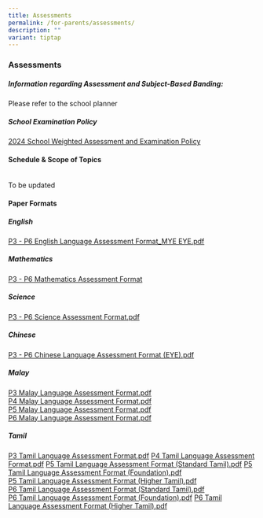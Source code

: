 ```yaml
---
title: Assessments
permalink: /for-parents/assessments/
description: ""
variant: tiptap
---
```

<h3>Assessments</h3>
<h5>Information regarding Assessment and Subject-Based Banding:</h5>
<p>Please refer to the school planner</p>
<h5>School Examination Policy</h5>
<p><a href="/files/2024_School_Weighted_Assessment_and_Examination_Policy.pdf" rel="noopener noreferrer nofollow" target="_blank">2024 School Weighted Assessment and Examination Policy</a>
</p>
<h4>Schedule &amp; Scope of Topics</h4>
<p>
<br>To be updated</p>
<h4>Paper Formats</h4>
<h5>English</h5>
<p><a href="/files/a4.pdf" rel="noopener noreferrer nofollow" target="_blank">P3 - P6 English Language Assessment Format_MYE EYE.pdf</a>
</p>
<h5>Mathematics</h5>
<p><a href="/files/P3___P6_Mathematics_Assessment_Format.pdf" rel="noopener nofollow" target="_blank">P3 - P6 Mathematics Assessment Format</a>
</p>
<h5>Science</h5>
<p><a href="/files/a6.pdf" rel="noopener noreferrer nofollow" target="_blank">P3 - P6 Science Assessment Format.pdf</a>
</p>
<h5>Chinese</h5>
<p><a href="/files/a7.pdf" rel="noopener noreferrer nofollow" target="_blank">P3 - P6 Chinese Language Assessment Format (EYE).pdf</a>
</p>
<h5>Malay</h5>
<p><a href="/files/a8.pdf" rel="noopener noreferrer nofollow" target="_blank">P3 Malay Language Assessment Format.pdf</a> 
<br><a href="/files/a9.pdf" rel="noopener noreferrer nofollow" target="_blank">P4 Malay Language Assessment Format.pdf</a> 
<br><a href="/files/a10.pdf" rel="noopener noreferrer nofollow" target="_blank">P5 Malay Language Assessment Format.pdf</a> 
<br><a href="/files/a11.pdf" rel="noopener noreferrer nofollow" target="_blank">P6 Malay Language Assessment Format.pdf</a>
</p>
<h5>Tamil</h5>
<p><a href="/files/a12.pdf" rel="noopener noreferrer nofollow" target="_blank">P3 Tamil Language Assessment Format.pdf</a> 
<a href="/files/a13.pdf" rel="noopener noreferrer nofollow" target="_blank">P4 Tamil Language Assessment Format.pdf</a> <a href="/files/a14.pdf" rel="noopener noreferrer nofollow" target="_blank">P5 Tamil Language Assessment Format (Standard Tamil).pdf</a> 
<a href="/files/a15.pdf" rel="noopener noreferrer nofollow" target="_blank">P5 Tamil Language Assessment Format (Foundation).pdf</a>&nbsp;
<br><a href="/files/a16.pdf" rel="noopener noreferrer nofollow" target="_blank">P5 Tamil Language Assessment Format (Higher Tamil).pdf</a> &nbsp;
<br><a href="/files/a17.pdf" rel="noopener noreferrer nofollow" target="_blank">P6 Tamil Language Assessment Format (Standard Tamil).pdf</a> 
<br><a href="/files/a18.pdf" rel="noopener noreferrer nofollow" target="_blank">P6 Tamil Language Assessment Format (Foundation).pdf</a> 
<a href="/files/a19.pdf" rel="noopener noreferrer nofollow" target="_blank">P6 Tamil Language Assessment Format (Higher Tamil).pdf</a>
</p>